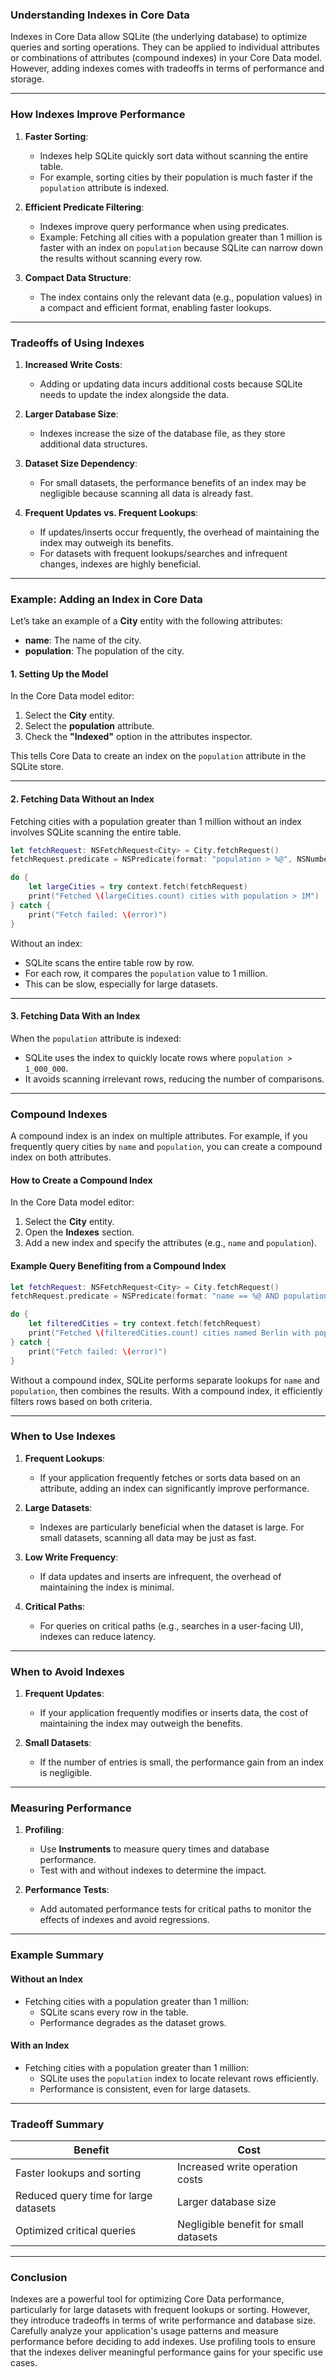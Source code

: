 ### **Understanding Indexes in Core Data**

Indexes in Core Data allow SQLite (the underlying database) to optimize queries and sorting operations. They can be applied to individual attributes or combinations of attributes (compound indexes) in your Core Data model. However, adding indexes comes with tradeoffs in terms of performance and storage.

---

### **How Indexes Improve Performance**

1. **Faster Sorting**:
   - Indexes help SQLite quickly sort data without scanning the entire table.
   - For example, sorting cities by their population is much faster if the `population` attribute is indexed.

2. **Efficient Predicate Filtering**:
   - Indexes improve query performance when using predicates.
   - Example: Fetching all cities with a population greater than 1 million is faster with an index on `population` because SQLite can narrow down the results without scanning every row.

3. **Compact Data Structure**:
   - The index contains only the relevant data (e.g., population values) in a compact and efficient format, enabling faster lookups.

---

### **Tradeoffs of Using Indexes**

1. **Increased Write Costs**:
   - Adding or updating data incurs additional costs because SQLite needs to update the index alongside the data.

2. **Larger Database Size**:
   - Indexes increase the size of the database file, as they store additional data structures.

3. **Dataset Size Dependency**:
   - For small datasets, the performance benefits of an index may be negligible because scanning all data is already fast.

4. **Frequent Updates vs. Frequent Lookups**:
   - If updates/inserts occur frequently, the overhead of maintaining the index may outweigh its benefits.
   - For datasets with frequent lookups/searches and infrequent changes, indexes are highly beneficial.

---

### **Example: Adding an Index in Core Data**

Let’s take an example of a **City** entity with the following attributes:
- **name**: The name of the city.
- **population**: The population of the city.

#### **1. Setting Up the Model**
In the Core Data model editor:
1. Select the **City** entity.
2. Select the **population** attribute.
3. Check the **"Indexed"** option in the attributes inspector.

This tells Core Data to create an index on the `population` attribute in the SQLite store.

---

#### **2. Fetching Data Without an Index**
Fetching cities with a population greater than 1 million without an index involves SQLite scanning the entire table. 

```swift
let fetchRequest: NSFetchRequest<City> = City.fetchRequest()
fetchRequest.predicate = NSPredicate(format: "population > %@", NSNumber(value: 1_000_000))

do {
    let largeCities = try context.fetch(fetchRequest)
    print("Fetched \(largeCities.count) cities with population > 1M")
} catch {
    print("Fetch failed: \(error)")
}
```

Without an index:
- SQLite scans the entire table row by row.
- For each row, it compares the `population` value to 1 million.
- This can be slow, especially for large datasets.

---

#### **3. Fetching Data With an Index**
When the `population` attribute is indexed:
- SQLite uses the index to quickly locate rows where `population > 1_000_000`.
- It avoids scanning irrelevant rows, reducing the number of comparisons.

---

### **Compound Indexes**

A compound index is an index on multiple attributes. For example, if you frequently query cities by `name` and `population`, you can create a compound index on both attributes.

#### **How to Create a Compound Index**
In the Core Data model editor:
1. Select the **City** entity.
2. Open the **Indexes** section.
3. Add a new index and specify the attributes (e.g., `name` and `population`).

#### **Example Query Benefiting from a Compound Index**
```swift
let fetchRequest: NSFetchRequest<City> = City.fetchRequest()
fetchRequest.predicate = NSPredicate(format: "name == %@ AND population > %@", "Berlin", NSNumber(value: 1_000_000))

do {
    let filteredCities = try context.fetch(fetchRequest)
    print("Fetched \(filteredCities.count) cities named Berlin with population > 1M")
} catch {
    print("Fetch failed: \(error)")
}
```

Without a compound index, SQLite performs separate lookups for `name` and `population`, then combines the results. With a compound index, it efficiently filters rows based on both criteria.

---

### **When to Use Indexes**

1. **Frequent Lookups**:
   - If your application frequently fetches or sorts data based on an attribute, adding an index can significantly improve performance.

2. **Large Datasets**:
   - Indexes are particularly beneficial when the dataset is large. For small datasets, scanning all data may be just as fast.

3. **Low Write Frequency**:
   - If data updates and inserts are infrequent, the overhead of maintaining the index is minimal.

4. **Critical Paths**:
   - For queries on critical paths (e.g., searches in a user-facing UI), indexes can reduce latency.

---

### **When to Avoid Indexes**

1. **Frequent Updates**:
   - If your application frequently modifies or inserts data, the cost of maintaining the index may outweigh the benefits.

2. **Small Datasets**:
   - If the number of entries is small, the performance gain from an index is negligible.

---

### **Measuring Performance**

1. **Profiling**:
   - Use **Instruments** to measure query times and database performance.
   - Test with and without indexes to determine the impact.

2. **Performance Tests**:
   - Add automated performance tests for critical paths to monitor the effects of indexes and avoid regressions.

---

### **Example Summary**

#### **Without an Index**
- Fetching cities with a population greater than 1 million:
  - SQLite scans every row in the table.
  - Performance degrades as the dataset grows.

#### **With an Index**
- Fetching cities with a population greater than 1 million:
  - SQLite uses the `population` index to locate relevant rows efficiently.
  - Performance is consistent, even for large datasets.

---

### **Tradeoff Summary**

| **Benefit**                  | **Cost**                           |
|------------------------------|-------------------------------------|
| Faster lookups and sorting   | Increased write operation costs    |
| Reduced query time for large datasets | Larger database size        |
| Optimized critical queries   | Negligible benefit for small datasets |

---

### **Conclusion**

Indexes are a powerful tool for optimizing Core Data performance, particularly for large datasets with frequent lookups or sorting. However, they introduce tradeoffs in terms of write performance and database size. Carefully analyze your application's usage patterns and measure performance before deciding to add indexes. Use profiling tools to ensure that the indexes deliver meaningful performance gains for your specific use cases.
